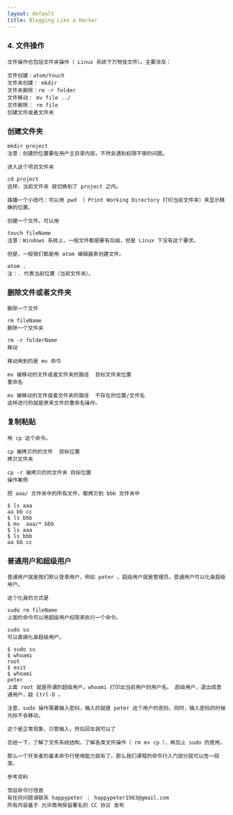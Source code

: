 ```yaml
---
layout: default
title: Blogging Like a Hacker
---
```



###   4. 文件操作

    文件操作也包括文件夹操作（ Linux 系统下万物皆文件）。主要涉及：

    文件创建：atom/touch
    文件夹创建： mkdir
    文件夹删除：rm -r folder
    文件移动： mv file ../
    文件删除： rm file
    创建文件或者文件夹

###  创建文件夹

    mkdir project
    注意：创建的位置要在用户主目录内部，不然会遇到权限不够的问题。

    进入这个项目文件夹

    cd project
    这样，当前文件夹 就切换到了 project 之内。

    插播一个小技巧：可以用 pwd （ Print Working Directory 打印当前文件夹）来显示精确的位置。

    创建一个文件，可以用

    touch fileName
    注意：Windows 系统上，一般文件都是要有后缀，但是 Linux 下没有这个要求。

    但是，一般我们都是用 atom 编辑器来创建文件。

    atom .
    注：. 代表当前位置（当前文件夹）。

###  删除文件或者文件夹

    删除一个文件

    rm fileName
    删除一个文件夹

    rm -r folderName
    移动

    移动用到的是 mv 命令

    mv 被移动的文件或者文件夹的路径  目标文件夹位置
    重命名

    mv 被移动的文件或者文件夹的路径  不存在的位置/文件名
    这样进行的就是原来文件的重命名操作。

###  复制粘贴

    用 cp 这个命令。

    cp 被拷贝的的文件  目标位置
    拷贝文件夹

    cp -r 被拷贝的的文件夹 目标位置
    操作案例

    把 aaa/ 文件夹中的所有文件，都拷贝到 bbb 文件夹中

    $ ls aaa
    aa bb cc
    $ ls bbb
    $ mv  aaa/* bbb
    $ ls aaa
    $ ls bbb
    aa bb cc

###  普通用户和超级用户

    普通用户就是我们默认登录用户，例如 peter 。超级用户就是管理员。普通用户可以化身超级用户。

    这个化身的方式是

    sudo rm fileName
    上面的命令可以用超级用户权限来执行一个命令。

    sudo su
    可以直接化身超级用户。

    $ sudo su
    $ whoami
    root
    $ exit
    $ whoami
    peter
    上面 root 就是所谓的超级用户。whoami 打印出当前用户的用户名。 超级用户，退出成普通用户，敲 Ctrl-D 。

    注意，sudo 操作需要输入密码，输入的就是 peter 这个用户的密码，同时，输入密码的时候光标不会移动，

    这个是正常现象，只管输入，然后回车就可以了

    总结一下，了解了文件系统结构，了解各类文件操作（ rm mv cp ），再加上 sudo 的使用，

    那么一个开发者的基本命令行使用能力就有了。那么我们课程的命令行入门部分就可以告一段落。

    参考资料

    驾驭命令行怪兽
    有任何问题请联系 happypeter ： happypeter1983@gmail.com
    所有内容基于 允许商用保留署名的 CC 协议 发布
